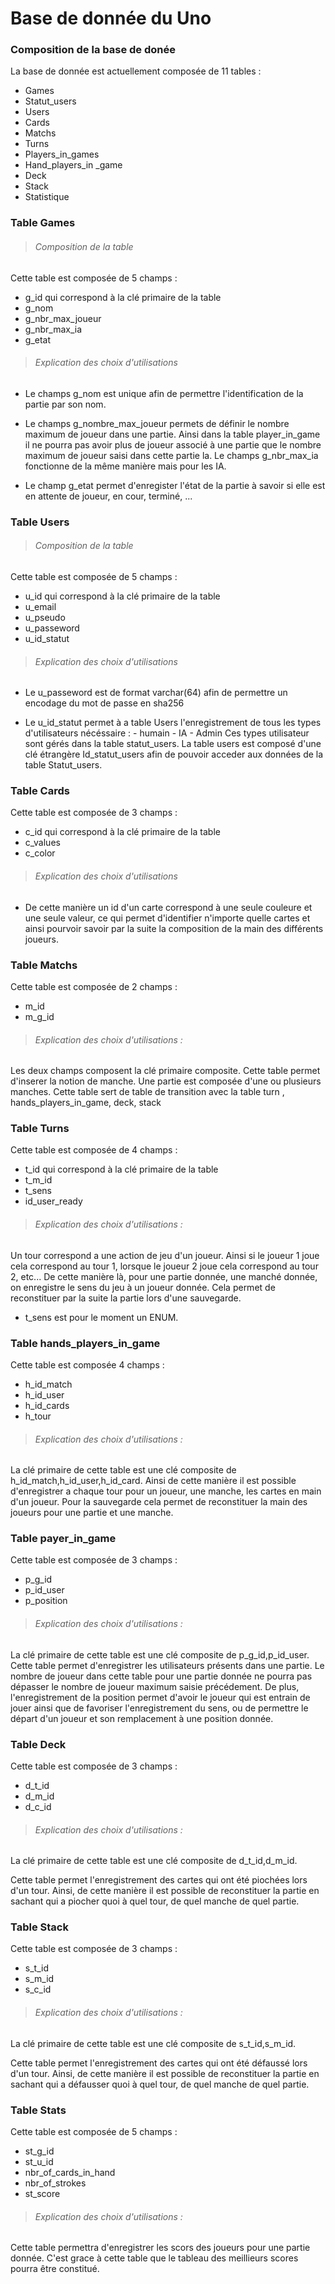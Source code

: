 # Base de donnée du Uno

### Composition de la base de donée 

La base de donnée est actuellement composée de 11 tables :

- Games
- Statut_users
- Users
- Cards
- Matchs
- Turns
- Players_in_games
- Hand_players_in _game
- Deck
- Stack
- Statistique

### Table Games

>###### Composition de la table 

Cette table est composée de 5 champs : 
- g_id qui correspond à la clé primaire de la table 
- g_nom 
- g_nbr_max_joueur
- g_nbr_max_ia
- g_etat

>###### Explication des choix d'utilisations

- Le champs g_nom est unique afin de permettre l'identification de la partie par son nom. 

- Le champs g_nombre_max_joueur permets de définir le nombre maximum de joueur dans une partie. Ainsi dans la table player_in_game il ne pourra pas avoir plus de joueur associé à une partie que le nombre maximum de joueur saisi dans cette partie la. Le champs g_nbr_max_ia fonctionne de la même manière mais pour les IA. 

- Le champ g_etat permet d'enregister l'état de la partie à savoir si elle est en attente de joueur, en cour, terminé, ... 


### Table Users

>###### Composition de la table 

Cette table est composée de 5 champs : 
- u_id qui correspond à la clé primaire de la table 
- u_email
- u_pseudo
- u_passeword
- u_id_statut

>###### Explication des choix d'utilisations

- Le u_passeword est de format varchar(64) afin de permettre un encodage du mot de passe en sha256

- Le u_id_statut permet à a table Users  l'enregistrement de tous les types d'utilisateurs nécéssaire : 
		- humain
		- IA
		- Admin 
Ces types utilisateur sont gérés dans la table statut_users. La table users est composé d'une clé étrangère Id_statut_users afin de pouvoir acceder aux données de la table Statut_users. 

### Table Cards

Cette table est composée de 3 champs : 
- c_id qui correspond à la clé primaire de la table 
- c_values
- c_color

>###### Explication des choix d'utilisations
 
 - De cette manière un id d'un carte correspond à une seule couleure et une seule valeur, ce qui permet d'identifier n'importe quelle cartes et ainsi pourvoir savoir par la suite la composition de la main des différents joueurs. 

 ### Table Matchs

 Cette table est composée de 2 champs :
 - m_id
 - m_g_id

 >###### Explication des choix d'utilisations : 

Les deux champs composent la clé primaire composite. Cette table permet d'inserer la notion de manche. Une partie est composée d'une ou plusieurs manches. Cette table sert de table de transition avec la table turn , hands_players_in_game, deck, stack

 ### Table Turns

Cette table est composée de 4 champs : 
- t_id qui correspond à la clé primaire de la table 
- t_m_id
- t_sens
- id_user_ready

>###### Explication des choix d'utilisations : 

Un tour correspond a une action de jeu d'un joueur. Ainsi si le joueur 1 joue cela correspond au tour 1, lorsque le joueur 2 joue cela correspond au tour 2, etc... De cette manière là, pour une partie donnée, une manché donnée, on enregistre le sens du jeu à un joueur donnée. Cela permet de reconstituer par la suite la partie lors d'une sauvegarde. 

- t_sens est pour le moment un ENUM. 

### Table hands_players_in_game

Cette table est composée 4 champs : 
- h_id_match
- h_id_user
- h_id_cards
- h_tour

>###### Explication des choix d'utilisations : 

La clé primaire de cette table est une clé composite de h_id_match,h_id_user,h_id_card. 
Ainsi de cette manière il est possible d'enregistrer a chaque tour pour un joueur, une manche, les cartes en main d'un joueur. Pour la sauvegarde cela permet de reconstituer la main des joueurs pour une partie et une manche. 

### Table payer_in_game

Cette table est composée de 3 champs : 
- p_g_id
- p_id_user
- p_position

>###### Explication des choix d'utilisations : 

La clé primaire de cette table est une clé composite de p_g_id,p_id_user. 
Cette table permet d'enregistrer les utilisateurs présents dans une partie. Le nombre de joueur dans cette table pour une partie donnée ne pourra pas dépasser le nombre de joueur maximum saisie précédement. 
De plus, l'enregistrement de la position permet d'avoir le joueur qui est entrain de jouer ainsi que de favoriser l'enregistrement du sens, ou de permettre le départ d'un joueur et son remplacement à une position donnée.  


### Table Deck 

Cette table est composée de 3 champs : 
- d_t_id
- d_m_id
- d_c_id 

>###### Explication des choix d'utilisations : 

La clé primaire de cette table est une clé composite de d_t_id,d_m_id. 

Cette table permet l'enregistrement des cartes qui ont été piochées lors d'un tour. Ainsi, de cette manière il est possible de reconstituer la partie en sachant qui a piocher quoi à quel tour, de quel manche de quel partie. 

### Table Stack

Cette table est composée de 3 champs : 
- s_t_id
- s_m_id
- s_c_id 

>###### Explication des choix d'utilisations : 

La clé primaire de cette table est une clé composite de s_t_id,s_m_id. 

Cette table permet l'enregistrement des cartes qui ont été défaussé lors d'un tour. Ainsi, de cette manière il est possible de reconstituer la partie en sachant qui a défausser quoi à quel tour, de quel manche de quel partie. 

### Table Stats

Cette table est composée de 5 champs : 
- st_g_id
- st_u_id
- nbr_of_cards_in_hand
- nbr_of_strokes
- st_score

>###### Explication des choix d'utilisations : 

Cette table permettra d'enregistrer les scors des joueurs pour une partie donnée. C'est grace à cette table que le tableau des meillieurs scores pourra être constitué. 